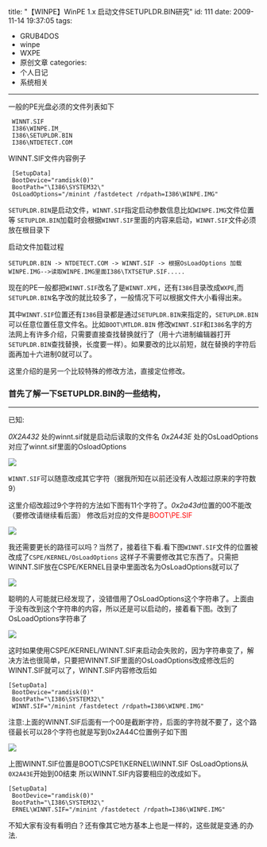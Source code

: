 title: "【WINPE】WinPE 1.x 启动文件SETUPLDR.BIN研究"
id: 111
date: 2009-11-14 19:37:05
tags: 
- GRUB4DOS
- winpe
- WXPE
- 原创文章
categories: 
- 个人日记
- 系统相关
---

一般的PE光盘必须的文件列表如下

```
 WINNT.SIF
 I386\WINPE.IM_
 I386\SETUPLDR.BIN
 I386\NTDETECT.COM
```

 WINNT.SIF文件内容例子
 
```
 [SetupData]
 BootDevice="ramdisk(0)"
 BootPath="\I386\SYSTEM32\"
 OsLoadOptions="/minint /fastdetect /rdpath=I386\WINPE.IMG"
```

`SETUPLDR.BIN`是启动文件，`WINNT.SIF`指定启动参数信息比如`WINPE.IMG`文件位置等
`SETUPLDR.BIN`加载时会根据`WINNT.SIF`里面的内容来启动，`WINNT.SIF`文件必须放在根目录下

启动文件加载过程

```
SETUPLDR.BIN -> NTDETECT.COM -> WINNT.SIF -> 根据OsLoadOptions 加载WINPE.IMG-->读取WINPE.IMG里面I386\TXTSETUP.SIF.....
```

现在的PE一般都把`WINNT.SIF`改名了是`WINNT.XPE`，还有`I386`目录改成`WXPE`,而`SETUPLDR.BIN`名字改的就比较多了，一般情况下可以根据文件大小看得出来。

其中`WINNT.SIF`位置还有`I386`目录都是通过`SETUPLDR.BIN`来指定的，`SETUPLDR.BIN`可以任意位置任意文件名。比如`BOOT\MTLDR.BIN`
修改`WINNT.SIF`和`I386`名字的方法网上有许多介绍，只需要直接查找替换就行了（用十六进制编辑器打开`SETUPLDR.BIN`查找替换，长度要一样）。如果要改的比以前短，就在替换的字符后面再加十六进制0就可以了。
 
 这里介绍的是另一个比较特殊的修改方法，直接定位修改。
<!--more-->


### 首先了解一下SETUPLDR.BIN的一些结构，
-----------------------------------------
已知:

*0X2A432* 处的winnt.sif就是启动后读取的文件名
*0x2A43E* 处的OsLoadOptions对应了winnt.sif里面的OsloadOptions

![](http://d.chenall.net/upload/2009/11/FC8601F9C5800FCC38E5E6588DBBBF77FB2D8082.png)


`WINNT.SIF`可以随意改成其它字符（据我所知在以前还没有人改超过原来的字符数9）


这里介绍改超过9个字符的方法如下图有11个字符了。*0x2a43d*位置的00不能改（要修改请继续看后面）
 修改后对应的文件是<font color="#FF0000">BOOT\PE.SIF</font>

![](http://d.chenall.net/upload/2009/11/E0291F639D16DF47718C78035F4858C7AC49E391.png)

我还需要更长的路径可以吗？当然了，接着往下看.看下图`WINNT.SIF`文件的位置被改成了`CSPE/KERNEL/OsLoadOptions`
这样子不需要修改其它东西了。只需把WINNT.SIF放在CSPE/KERNEL目录中里面改名为OsLoadOptions就可以了

![](http://d.chenall.net/upload/2009/11/2F1DD1A230CAD09ACF3B7942EF1635C4F0B7BA9E.png)

聪明的人可能就已经发现了，没错借用了OsLoadOptions这个字符串了。上面由于没有改到这个字符串的内容，所以还是可以启动的，接着看下图。改到了OsLoadOptions字符串了

![](http://d.chenall.net/upload/2009/11/CE90367AE94E968A0EA2B4995BFBFD9FCC46B4DF.png)

这时如果使用CSPE/KERNEL/WINNT.SIF来启动会失败的，因为字符串变了，解决方法也很简单，只要把WINNT.SIF里面的OsLoadOptions改成修改后的WINNT.SIF就可以了，WINNT.SIF内容修改后如

```
[SetupData]
 BootDevice="ramdisk(0)"
 BootPath="\I386\SYSTEM32\"
 WINNT.SIF="/minint /fastdetect /rdpath=I386\WINPE.IMG"
```
注意:上面的WINNT.SIF后面有一个00是截断字符，后面的字符就不要了，这个路径最长可以28个字符也就是写到0x2A44C位置例子如下图

![](http://d.chenall.net/upload/2009/11/F25249493A12A9B4C3DB7E611F8EEBA43BEAF773.png)

上图WINNT.SIF位置是BOOT\CSPE1\KERNEL\WINNT.SIF
 OsLoadOptions从`0X2A43E`开始到00结束
 所以WINNT.SIF内容要相应的改成如下。

```
[SetupData]
 BootDevice="ramdisk(0)"
 BootPath="\I386\SYSTEM32\"
 ERNEL\WINNT.SIF="/minint /fastdetect /rdpath=I386\WINPE.IMG"
```

不知大家有没有看明白？还有像其它地方基本上也是一样的，这些就是变通.的办法.

